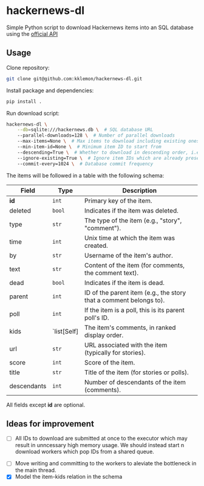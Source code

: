 hackernews-dl
=============

Simple Python script to download Hackernews items into an SQL database using the [official API](https://github.com/HackerNews/API)

Usage
-----

Clone repository:

```bash
git clone git@github.com:kklemon/hackernews-dl.git
```

Install package and dependencies:

```bash
pip install .
```

Run download script:

```bash
hackernews-dl \
    --db=sqlite:///hackernews.db \  # SQL database URL
    --parallel-downloads=128 \  # Number of parallel downloads
    --max-items=None \  # Max items to download including existing ones if ignore_existing=True
    --min-item-id=None \  # Minimum item ID to start from
    --descending=True \  # Whether to download in descending order, i.e. newest first
    --ignore-existing=True \  # Ignore item IDs which are already present in the database
    --commit-every=1024 \  # Database commit frequency
```


The items will be followed in a table with the following schema:

| Field       | Type            | Description                                                          |
|-------------|-----------------|----------------------------------------------------------------------|
| **id**      | `int`           | Primary key of the item.                                             |
| deleted     | `bool`          | Indicates if the item was deleted.                                   |
| type        | `str`           | The type of the item (e.g., "story", "comment").                     |
| time        | `int`           | Unix time at which the item was created.                             |
| by          | `str`           | Username of the item's author.                                       |
| text        | `str`           | Content of the item (for comments, the comment text).                |
| dead        | `bool`          | Indicates if the item is dead.                                       |
| parent      | `int`           | ID of the parent item (e.g., the story that a comment belongs to).   |
| poll        | `int`           | If the item is a poll, this is its parent poll's ID.                 |
| kids        | `list[Self]     | The item's comments, in ranked display order.                        |
| url         | `str`           | URL associated with the item (typically for stories).                |
| score       | `int`           | Score of the item.                                                   |
| title       | `str`           | Title of the item (for stories or polls).                            |
| descendants | `int`           | Number of descendants of the item (comments).                        |

All fields except **id** are optional.

Ideas for improvement
---------------------

- [ ] All IDs to download are submitted at once to the executor which may result in unncessary high memory usage. We should instead start n download workers which pop IDs from a shared queue.
* [ ] Move writing and committing to the workers to aleviate the bottleneck in the main thread.
* [x] Model the item-kids relation in the schema